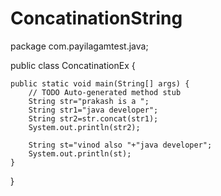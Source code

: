 # ConcatinationString
package com.payilagamtest.java;

public class ConcatinationEx {

	public static void main(String[] args) {
		// TODO Auto-generated method stub
		String str="prakash is a ";
		String str1="java developer";
		String str2=str.concat(str1);
		System.out.println(str2);
		
		String st="vinod also "+"java developer";
		System.out.println(st);
	}

}
